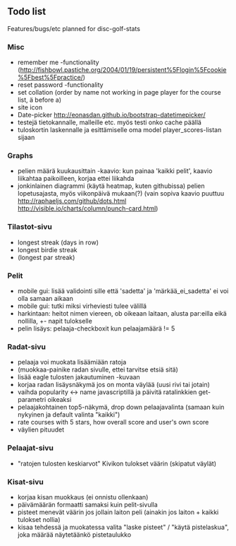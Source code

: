 ## Todo list

Features/bugs/etc planned for disc-golf-stats

### Misc

* remember me -functionality (http://fishbowl.pastiche.org/2004/01/19/persistent%5Flogin%5Fcookie%5Fbest%5Fpractice/)
* reset password -functionality
* set collation (order by name not working in page player for the course list, ä before a)
* site icon
* Date-picker http://eonasdan.github.io/bootstrap-datetimepicker/
* testejä tietokannalle, malleille etc. myös testi onko cache päällä
* tuloskortin laskennalle ja esittämiselle oma model player_scores-listan sijaan

### Graphs

* pelien määrä kuukausittain -kaavio: kun painaa 'kaikki pelit', kaavio liikahtaa paikoilleen, korjaa ettei liikahda
* jonkinlainen diagrammi (käytä heatmap, kuten githubissa) pelien lopetusajasta, myös viikonpäivä mukaan(?) (vain sopiva kaavio puuttuu http://raphaeljs.com/github/dots.html http://visible.io/charts/column/punch-card.html)

### Tilastot-sivu

* longest streak (days in row)
* longest birdie streak
* (longest par streak)

### Pelit

* mobile gui: lisää validointi sille että 'sadetta' ja 'märkää_ei_sadetta' ei voi olla samaan aikaan
* mobile gui: tutki miksi virheviesti tulee välillä
* harkintaan: heitot nimen viereen, ob oikeaan laitaan, alusta par:eilla eikä nollilla, +- napit tulokselle
* pelin lisäys: pelaaja-checkboxit kun pelaajamäärä != 5

### Radat-sivu

* pelaaja voi muokata lisäämiään ratoja
* (muokkaa-painike radan sivulle, ettei tarvitse etsiä sitä)
* lisää eagle tulosten jakautuminen -kuvaan
* korjaa radan lisäysnäkymä jos on monta väylää (uusi rivi tai jotain)
* vaihda popularity <-> name javascriptillä ja päivitä ratalinkkien get-parametri oikeaksi
* pelaajakohtainen top5-näkymä, drop down pelaajavalinta (samaan kuin nykyinen ja default valinta "kaikki")
* rate courses with 5 stars, how overall score and user's own score
* väylien pituudet

### Pelaajat-sivu

* "ratojen tulosten keskiarvot" Kivikon tulokset väärin (skipatut väylät)

### Kisat-sivu

* korjaa kisan muokkaus (ei onnistu ollenkaan)
* päivämäärän formaatti samaksi kuin pelit-sivulla
* pisteet menevät väärin jos jollain laiton peli (ainakin jos laiton + kaikki tulokset nollia)
* kisaa tehdessä ja muokatessa valita "laske pisteet" / "käytä pistelaskua", joka määrää näytetäänkö pistetaulukko
